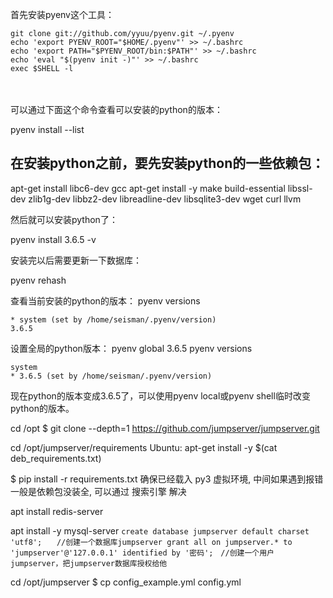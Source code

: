 首先安装pyenv这个工具：

```
git clone git://github.com/yyuu/pyenv.git ~/.pyenv
echo 'export PYENV_ROOT="$HOME/.pyenv"' >> ~/.bashrc
echo 'export PATH="$PYENV_ROOT/bin:$PATH"' >> ~/.bashrc
echo 'eval "$(pyenv init -)"' >> ~/.bashrc
exec $SHELL -l
```
　　

可以通过下面这个命令查看可以安装的python的版本：

pyenv install --list

## 在安装python之前，要先安装python的一些依赖包：

apt-get install libc6-dev gcc
apt-get install -y make build-essential libssl-dev zlib1g-dev libbz2-dev libreadline-dev libsqlite3-dev wget curl llvm

然后就可以安装python了：

pyenv install 3.6.5 -v

安装完以后需要更新一下数据库：

pyenv rehash

查看当前安装的python的版本：
pyenv versions
```
* system (set by /home/seisman/.pyenv/version)
3.6.5
```

设置全局的python版本：
pyenv global 3.6.5
pyenv versions
```
system
* 3.6.5 (set by /home/seisman/.pyenv/version)
```
现在python的版本变成3.6.5了，可以使用pyenv local或pyenv shell临时改变python的版本。


cd /opt
$ git clone --depth=1 https://github.com/jumpserver/jumpserver.git

cd /opt/jumpserver/requirements
Ubuntu: apt-get install -y $(cat deb_requirements.txt)

$ pip install -r requirements.txt
确保已经载入 py3 虚拟环境, 中间如果遇到报错一般是依赖包没装全, 可以通过 搜索引擎 解决


apt install redis-server

apt install -y mysql-server
    ```
    create database jumpserver default charset 'utf8';　　//创建一个数据库jumpserver
    grant all on jumpserver.* to 'jumpserver'@'127.0.0.1' identified by '密码';　//创建一个用户jumpserver，把jumpserver数据库授权给他
    ```


cd /opt/jumpserver
$ cp config_example.yml config.yml
